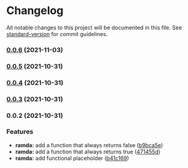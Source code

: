 # Changelog

All notable changes to this project will be documented in this file. See [standard-version](https://github.com/conventional-changelog/standard-version) for commit guidelines.

### [0.0.6](https://github.com/hitmands/ramda-ts/compare/v0.0.5...v0.0.6) (2021-11-03)

### [0.0.5](https://github.com/hitmands/ramda-ts/compare/v0.0.4...v0.0.5) (2021-10-31)

### [0.0.4](https://github.com/hitmands/ramda-ts/compare/v0.0.3...v0.0.4) (2021-10-31)

### [0.0.3](https://github.com/hitmands/ramda-ts/compare/v0.0.2...v0.0.3) (2021-10-31)

### 0.0.2 (2021-10-31)

### Features

- **ramda:** add a function that always returns false ([b9bca5e](https://github.com/hitmands/ramda-ts/commit/b9bca5edc4f428c47cb0fa306cb060644488fd31))
- **ramda:** add a function that always returns true ([471455d](https://github.com/hitmands/ramda-ts/commit/471455db0a8261000bbc29f10164ef5f1348f29c))
- **ramda:** add functional placeholder ([b41c169](https://github.com/hitmands/ramda-ts/commit/b41c169dfbe9f98fd5ebfad34bdf0da0b5ca7265))
